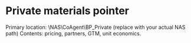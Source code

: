 ﻿# Private materials pointer
Primary location: \\NAS\CoAgent\BP_Private   (replace with your actual NAS path)
Contents: pricing, partners, GTM, unit economics.
